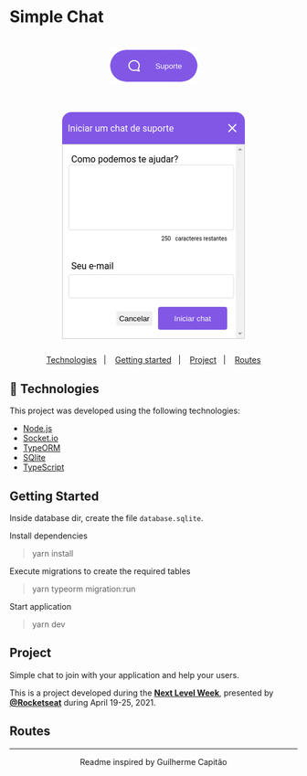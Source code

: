 # Simple Chat

<h1 align="center">
    <img alt="Suport Icon" title="Podcastr" src="./suport_icon.png" />
</h1>
<h1 align="center">
    <img alt="Suport Chat" title="Podcastr" src="./print_tela_suporte.png" />
</h1>
<p align="center">
  <a href="#-technologies">Technologies</a>&nbsp;&nbsp;&nbsp;|&nbsp;&nbsp;&nbsp;
  <a href="#-getting-started">Getting started</a>&nbsp;&nbsp;&nbsp;|&nbsp;&nbsp;&nbsp;
  <a href="#-project">Project</a>&nbsp;&nbsp;&nbsp;|&nbsp;&nbsp;&nbsp;
  <a href="#-routes">Routes</a>
</p>

## 🧪 Technologies

This project was developed using the following technologies:

- [Node.js](https://nodejs.org/)
- [Socket.io](https://socket.io/)
- [TypeORM](https://typeorm.io/)
- [SQlite](https://www.sqlite.org/index.html)
- [TypeScript](https://www.typescriptlang.org/)

## Getting Started

Inside database dir, create the file `database.sqlite`.

Install dependencies

> yarn install

Execute migrations to create the required tables

> yarn typeorm migration:run

Start application

> yarn dev

## Project

Simple chat to join with your application and help your users.

This is a project developed during the **[Next Level Week](https://nextlevelweek.com/)**, presented by **[@Rocketseat](https://github.com/Rocketseat)** during April 19-25, 2021.

## Routes

---

<p align="center">Readme inspired by Guilherme Capitão</p>
